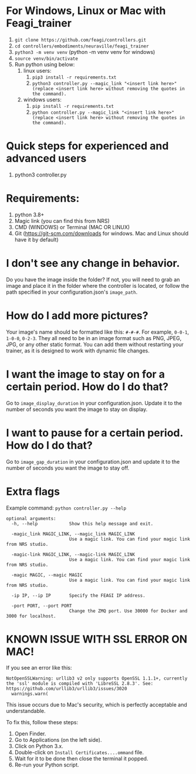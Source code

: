 # For Windows, Linux or Mac with Feagi_trainer
1) `git clone https://github.com/feagi/controllers.git`
2) `cd controllers/embodiments/neuraville/feagi_trainer`
3) `python3 -m venv venv` (python -m venv venv for windows) 
4) `source venv/bin/activate`
5) Run python using below:
   1. linux users:
      1. `pip3 install -r requirements.txt`
      2. `python3 controller.py --magic_link "<insert link here>" (replace <insert link here> without removing the quotes in the command).`
   2. windows users:
      1. `pip install -r requirements.txt`
      2. `python controller.py --magic_link "<insert link here>" (replace <insert link here> without removing the quotes in the command).`

# Quick steps for experienced and advanced users
1) python3 controller.py

# Requirements:
1) python 3.8+
2) Magic link (you can find this from NRS)
3) CMD (WINDOWS) or Terminal (MAC OR LINUX)
4) Git (https://git-scm.com/downloads for windows. Mac and Linux should have it by default)

# I don't see any change in behavior.
Do you have the image inside the folder? If not, you will need to grab an image and place it in the folder where the controller is located, or follow the path specified in your configuration.json's `image_path`.

# How do I add more pictures?
Your image's name should be formatted like this: `#-#-#`. For example, `0-0-1`, `1-0-0`, `0-2-3`. They all need to be in an image format such as PNG, JPEG, JPG, or any other static format. You can add them without restarting your trainer, as it is designed to work with dynamic file changes.

# I want the image to stay on for a certain period. How do I do that?
Go to `image_display_duration` in your configuration.json. Update it to the number of seconds you want the image to stay on display.

# I want to pause for a certain period. How do I do that?
Go to `image_gap_duration` in your configuration.json and update it to the number of seconds you want the image to stay off.

# Extra flags
Example command: `python controller.py --help`
```commandline
optional arguments:
  -h, --help            Show this help message and exit.
  
  -magic_link MAGIC_LINK, --magic_link MAGIC_LINK
                        Use a magic link. You can find your magic link from NRS studio.
                        
  -magic-link MAGIC_LINK, --magic-link MAGIC_LINK
                        Use a magic link. You can find your magic link from NRS studio.
                        
  -magic MAGIC, --magic MAGIC
                        Use a magic link. You can find your magic link from NRS studio.
                        
  -ip IP, --ip IP       Specify the FEAGI IP address.
  
  -port PORT, --port PORT
                        Change the ZMQ port. Use 30000 for Docker and 3000 for localhost.

```

# KNOWN ISSUE WITH SSL ERROR ON MAC!

If you see an error like this:
```commandline
NotOpenSSLWarning: urllib3 v2 only supports OpenSSL 1.1.1+, currently the 'ssl' module is compiled with 'LibreSSL 2.8.3'. See: https://github.com/urllib3/urllib3/issues/3020
  warnings.warn(
```

This issue occurs due to Mac's security, which is perfectly acceptable and understandable.

To fix this, follow these steps:

1. Open Finder.
2. Go to Applications (on the left side).
3. Click on Python 3.x.
4. Double-click on `Install Certificates....ommand` file.
5. Wait for it to be done then close the terminal it popped.
6. Re-run your Python script.